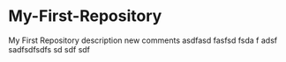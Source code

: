 My-First-Repository
===================

My First Repository description
new comments
asdfasd fasfsd fsda f adsf
sadfsdfsdfs sd sdf sdf
